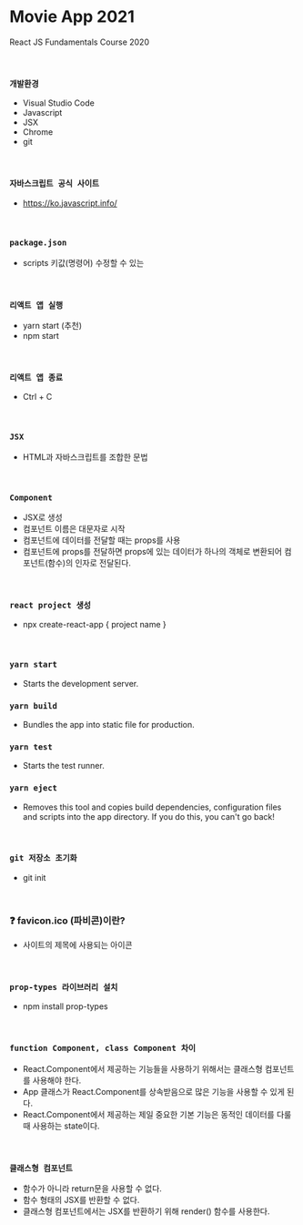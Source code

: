 # Movie App 2021
React JS Fundamentals Course 2020

<br>

### `개발환경`
- Visual Studio Code
- Javascript
- JSX
- Chrome
- git

<br>

### `자바스크립트 공식 사이트` 
- https://ko.javascript.info/

<br>

### `package.json`
- scripts 키값(명령어) 수정할 수 있는

<br>

### `리액트 앱 실행`
- yarn start (추천)
- npm start

<br>

### `리액트 앱 종료`
- Ctrl + C

<br>

### `JSX`
- HTML과 자바스크립트를 조합한 문법

<br>

### `Component`
- JSX로 생성
- 컴포넌트 이름은 대문자로 시작
- 컴포넌트에 데이터를 전달할 때는 props를 사용
- 컴포넌트에 props를 전달하면 props에 있는 데이터가 하나의 객체로 변환되어 컴포넌트(함수)의 인자로 전달된다.

<br>


### `react project 생성`
- npx create-react-app { project name }

<br>

### `yarn start`
- Starts the development server.

### `yarn build`
- Bundles the app into static file for production.

### `yarn test`
- Starts the test runner.

### `yarn eject`
- Removes this tool and copies build dependencies, configuration files and 
  scripts into the app directory. If you do this, you can't go back!

<br>

### `git 저장소 초기화`
- git init



<br>

### ❓ favicon.ico (파비콘)이란?
- 사이트의 제목에 사용되는 아이콘

<br>

### `prop-types 라이브러리 설치`
- npm install prop-types 

<br>

### `function Component, class Component 차이`
- React.Component에서 제공하는 기능들을 사용하기 위해서는 클래스형 컴포넌트를 사용해야 한다.
- App 클래스가 React.Component를 상속받음으로 많은 기능을 사용할 수 있게 된다.
- React.Component에서 제공하는 제일 중요한 기본 기능은 동적인 데이터를 다룰 때 사용하는 state이다.

<br>

### `클래스형 컴포넌트`
- 함수가 아니라 return문을 사용할 수 없다.
- 함수 형태의 JSX를 반환할 수 없다.
- 클래스형 컴포넌트에서는 JSX를 반환하기 위해 render() 함수를 사용한다.